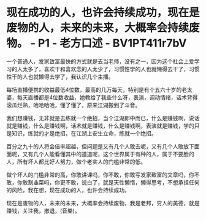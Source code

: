# 现在成功的人，也许会持续成功，现在是废物的人，未来的未来，大概率会持续废物。 - P1 - 老方口述 - BV1PT411r7bV

一个普通人，发家致富最快的方式就是去当老师，没有之一，因为这个社会上爱学习的人太多了，喜欢干和喜欢念的人太少了，习惯性学的人也就懒得去干了，习惯性干的人也就懒得去学了，我认识几个主播。

每场直播便携的收益最低4位数，最高的几万每天，特别是有个五六十岁的老太婆，每天直播都是4位数收益，她教给了我些什么呀，表演，调动情绪，话术背得滚瓜烂熟，哈哈哈哈，懂了懂了，原来江湖搬到了斗音。

我们想赚钱，无非就是去练就一个绝招，当个江湖郎中而已，什么是赚钱啊，说话就是赚钱，什么是赚钱啊，话术就是赚钱，什么是赚钱啊，表演就是赚钱，学的只是知识，练就的才是绝招，在江湖上安生立命，练就一个绝招。

百分之九十的人将会倍率超越，但问题是又有几个人敢去呢，又有几个人敢放下面面呢，又有几个人能看懂其中的道道呢，这个世界属于有种的人，属于不要脸的人，所有坏人都比好人努力，做个老实人的门槛非常的低。

做个坏人的门槛非常的高，你敢讲课吗，你不敢，你敢写发家致富的文章吗，你不敢，你敢割韭菜吗，你更不敢，说白了，就是天性懒惰，懒得思考，不想承担任何的风险，我在想，现在成功的人，也许会持续成功。

现在是废物的人，未来的未来，大概率会持续废物，我是老邦，穷人的美德，就是赚钱，关注我，撤退，(音樂)。

